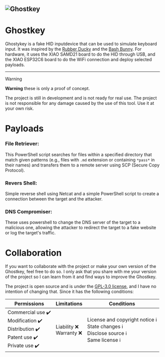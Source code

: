 ![Ghostkey](https://github.com/raf181/Ghostkey/blob/main/wiki/source/Untitled.webp)
---
# Ghostkey
Ghostykey is a fake HID inputdevice that can be used to simulate keyboard input. It was inspired by the [Rubber Ducky](https://shop.hak5.org/products/usb-rubber-ducky-deluxe) and the [Bash Bunny](https://shop.hak5.org/products/bash-bunny). For hardware, it uses the XIAO SAMD21 board to do the HID through USB, and the XIAO ESP32C6 board to do the WiFi connection and deploy selected payloads.

---

> [!warning] 
> **Warning** these is only a proof of concept.
>
> The project is still in development and is not ready for real use. The project is not responsible for any damage caused by the use of this tool. Use it at your own risk.

# Payloads
### File Retriever:
This PowerShell script searches for files within a specified directory that match given patterns (e.g., files with `.md` extension or containing `*pass*` in their names) and transfers them to a remote server using SCP (Secure Copy Protocol).

### Revers Shell:
Simple reverse shell using Netcat and a simple PowerShell script to create a connection between the target and the attacker.
### DNS Compromiser:
These uses powershell to change the DNS server of the target to a malicious one, allowing the attacker to redirect the target to a fake website or log the target's traffic.

# Collaboration
If you want to collaborate with the project or make your own version of the Ghostkey, feel free to do so. I only ask that you share with me your version of the project so I can learn from it and find ways to improve the Ghostkey.

The project is open source and is under the [GPL-3.0 license](https://github.com/raf181/Ghostkey/blob/main/LICENSE), and I have no intention of changing that. Since it has the following conditions:

| Permissions                                                                                | Limitations               | Conditions                                                                                   |
| ------------------------------------------------------------------------------------------ | ------------------------- | -------------------------------------------------------------------------------------------- |
| Commercial use ✔️<br>Modification ✔️<br>Distribution ✔️<br>Patent use ✔️<br>Private use ✔️ | Liability ❌<br>Warranty ❌ | License and copyright notice ℹ️<br>State changes ℹ️<br>Disclose source ℹ️<br>Same license ℹ️ |